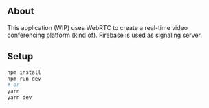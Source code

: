 ## About

This application (WIP) uses WebRTC to create a real-time video conferencing platform (kind of).
Firebase is used as signaling server.

<!-- ## Demo

Play with the [demo](https://peterattardi.github.io/Arkanoid/). -->

## Setup

```bash
npm install
npm run dev
# or
yarn
yarn dev
```
